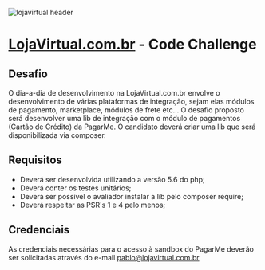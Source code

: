 ![lojavirtual header](https://admin.lojavirtual.com.br/img/admin_loja/logo_loja_virtual.png)

# [LojaVirtual.com.br](https://www.lojavirtual.com.br/) - Code Challenge

## Desafio
O dia-a-dia de desenvolvimento na LojaVirtual.com.br envolve o desenvolvimento de várias plataformas de integração, sejam elas módulos de pagamento, marketplace, módulos de frete etc...
O desafio proposto será desenvolver uma lib de integração com o módulo de pagamentos (Cartão de Crédito) da PagarMe.
O candidato deverá criar uma lib que será disponibilizada via composer.

## Requisitos
 - Deverá ser desenvolvida utilizando a versão 5.6 do php;
 - Deverá conter os testes unitários;
 - Deverá ser possível o avaliador instalar a lib pelo composer require;
 - Deverá respeitar as PSR's 1 e 4 pelo menos;

## Credenciais
As credenciais necessárias para o acesso à sandbox do PagarMe deverão ser solicitadas através do e-mail pablo@lojavirtual.com.br
